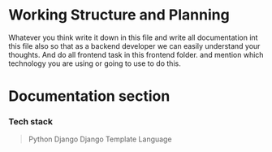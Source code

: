 # Working Structure and Planning
Whatever you think write it down in this file and write all documentation int this file also so that as a backend developer we can easily understand your thoughts. And do all frontend task in this frontend folder. and mention which technology you are using or going to use to do this.

# Documentation section
### Tech stack 
> Python 
> Django 
> Django Template Language 



